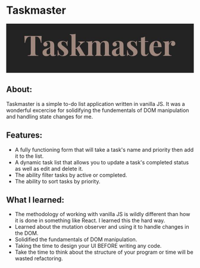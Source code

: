 # Taskmaster

![image](./assets/screenshots/taskmaster.jpeg)

## About:

Taskmaster is a simple to-do list application written in vanilla JS. It was a wonderful excercise for solidifying the fundementals of DOM manipulation and handling state changes for me.

## Features:

- A fully functioning form that will take a task's name and priority then add it to the list.
- A dynamic task list that allows you to update a task's completed status as well as edit and delete it.
- The ability filter tasks by active or completed.
- The ability to sort tasks by priority.

## What I learned:

- The methodology of working with vanilla JS is wildly different than how it is done in something like React. I learned this the hard way.
- Learned about the mutation observer and using it to handle changes in the DOM.
- Solidified the fundamentals of DOM manipulation.
- Taking the time to design your UI BEFORE writing any code.
- Take the time to think about the structure of your program or time will be wasted refactoring.
